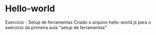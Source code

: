 # Hello-world
Exercício - Setup de ferramentas
Criado o arquivo hello-world.js para o exercício da primeira aula "setup de ferramentas"
